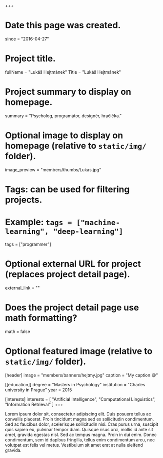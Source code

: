 +++
# Date this page was created.
since = "2016-04-27"

# Project title.
fullName = "Lukáš Hejtmánek"
Title = "Lukáš Hejtmánek"

# Project summary to display on homepage.
summary = "Psycholog, programátor, designér, hračička."

# Optional image to display on homepage (relative to `static/img/` folder).
image_preview = "members/thumbs/Lukas.jpg"

# Tags: can be used for filtering projects.
# Example: `tags = ["machine-learning", "deep-learning"]`
tags = ["programmer"]

# Optional external URL for project (replaces project detail page).
external_link = ""

# Does the project detail page use math formatting?
math = false

# Optional featured image (relative to `static/img/` folder).
[header]
image = "members/banners/hejtmy.jpg"
caption = "My caption :smile:"

[[education]]
  degree = "Masters in Psychology"
  institution = "Charles university in Prague"
  year = 2015

[interests]
  interests = [
    "Artificial Intelligence",
    "Computational Linguistics",
    "Information Retrieval"
  ]
+++

Lorem ipsum dolor sit, consectetur adipiscing elit. Duis posuere tellus ac convallis placerat. Proin tincidunt magna sed ex sollicitudin condimentum. Sed ac faucibus dolor, scelerisque sollicitudin nisi. Cras purus urna, suscipit quis sapien eu, pulvinar tempor diam. Quisque risus orci, mollis id ante sit amet, gravida egestas nisl. Sed ac tempus magna. Proin in dui enim. Donec condimentum, sem id dapibus fringilla, tellus enim condimentum arcu, nec volutpat est felis vel metus. Vestibulum sit amet erat at nulla eleifend gravida.